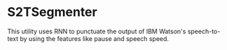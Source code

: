 # S2TSegmenter
This utility uses RNN to punctuate the output of IBM Watson's speech-to-text by using the features like pause and speech speed.
